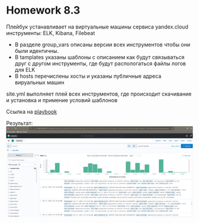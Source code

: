 # Homework 8.3

Плейбук устанавливает на виртуальные машины сервиса yandex.cloud инструменты: ELK, Kibana, Filebeat
* В разделе group_vars описаны версии всех инструментов чтобы они были идентичны.
* В tamplates указаны шаблоны с описанием как будут связываться друг с другом инструменты, где будут распологаться файлы 
логов для ELK
* В hosts перечислены хосты и указаны публичные адреса вируальных машин

site.yml выполняет плей всех инструментов, где происходит скачивание и установка и примение условий шаблонов

Ссылка на [playbook](https://github.com/Evgeniy-Nikolskiy/mnt-11/tree/main/hw83/playbook)

Результат:
![screen1](https://raw.githubusercontent.com/Evgeniy-Nikolskiy/mnt-11/main/hw83/assets/831.png)